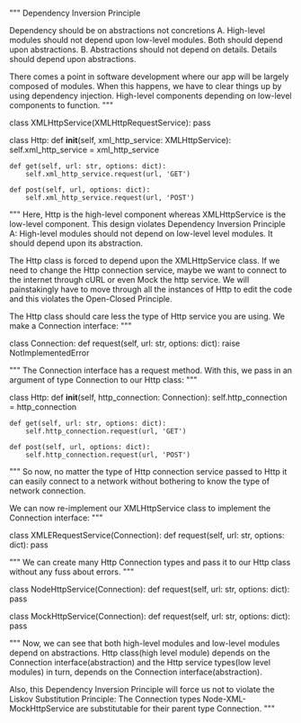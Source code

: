 """
Dependency Inversion Principle

Dependency should be on abstractions not concretions A. High-level modules
should not depend upon low-level modules. Both should depend upon abstractions.
B. Abstractions should not depend on details. Details should depend upon
abstractions.

There comes a point in software development where our app will be largely
composed of modules. When this happens, we have to clear things up by using
dependency injection. High-level components depending on low-level components
to function.
"""


class XMLHttpService(XMLHttpRequestService):
    pass


class Http:
    def __init__(self, xml_http_service: XMLHttpService):
        self.xml_http_service = xml_http_service

    def get(self, url: str, options: dict):
        self.xml_http_service.request(url, 'GET')

    def post(self, url, options: dict):
        self.xml_http_service.request(url, 'POST')


"""
Here, Http is the high-level component whereas XMLHttpService is the low-level
component. This design violates Dependency Inversion Principle A: High-level
modules should not depend on low-level level modules. It should depend upon
its abstraction.

The Http class is forced to depend upon the XMLHttpService class. If we need to
change the Http connection service, maybe we want to connect to the internet
through cURL or even Mock the http service.  We will painstakingly have to move
through all the instances of Http to edit the code and this violates the Open-Closed
Principle.

The Http class should care less the type of Http service you are using. We make
a Connection interface:
"""


class Connection:
    def request(self, url: str, options: dict):
        raise NotImplementedError


"""
The Connection interface has a request method. With this, we pass in an argument
of type Connection to our Http class:
"""


class Http:
    def __init__(self, http_connection: Connection):
        self.http_connection = http_connection

    def get(self, url: str, options: dict):
        self.http_connection.request(url, 'GET')

    def post(self, url, options: dict):
        self.http_connection.request(url, 'POST')


"""
So now, no matter the type of Http connection service passed to Http it can
easily connect to a network without bothering to know the type of network
connection.

We can now re-implement our XMLHttpService class to implement the Connection
interface:
"""


class XMLERequestService(Connection):
    def request(self, url: str, options: dict):
        pass


"""
We can create many Http Connection types and pass it to our Http class without
any fuss about errors.
"""


class NodeHttpService(Connection):
    def request(self, url: str, options: dict):
        pass


class MockHttpService(Connection):
    def request(self, url: str, options: dict):
        pass


"""
Now, we can see that both high-level modules and low-level modules depend on
abstractions. Http class(high level module) depends on the Connection
interface(abstraction) and the Http service types(low level modules) in turn,
depends on the Connection interface(abstraction).

Also, this Dependency Inversion Principle will force us not to violate the Liskov
Substitution Principle:
The Connection types Node-XML-MockHttpService are substitutable for their parent
type Connection.
"""
